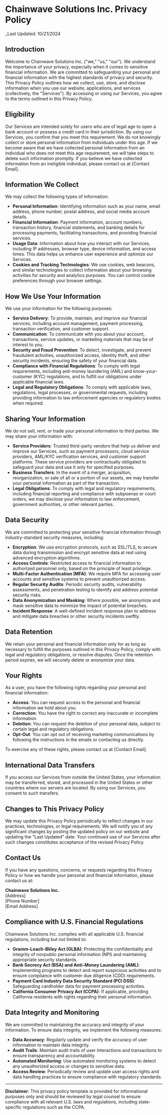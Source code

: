 # Chainwave Solutions Inc. Privacy Policy

_Last Updated: 10/21/2024

## Introduction

Welcome to Chainwave Solutions Inc. ("we," "us," "our"). We understand the importance of your privacy, especially when it comes to sensitive financial information. We are committed to safeguarding your personal and financial information with the highest standards of privacy and security. This Privacy Policy outlines how we collect, use, store, and disclose information when you use our website, applications, and services (collectively, the "Services"). By accessing or using our Services, you agree to the terms outlined in this Privacy Policy.

## Eligibility

Our Services are intended solely for users who are of legal age to open a bank account or possess a credit card in their jurisdiction. By using our Services, you confirm that you meet this requirement. We do not knowingly collect or store personal information from individuals under this age. If we become aware that we have collected personal information from an individual who does not meet this age requirement, we will take steps to delete such information promptly. If you believe we have collected information from an ineligible individual, please contact us at [Contact Email].

## Information We Collect

We may collect the following types of information:

- **Personal Information**: Identifying information such as your name, email address, phone number, postal address, and social media account details.
- **Financial Information**: Payment information, account numbers, transaction history, financial statements, and banking details for processing payments, facilitating transactions, and providing financial services.
- **Usage Data**: Information about how you interact with our Services, including IP addresses, browser type, device information, and access times. This data helps us enhance user experience and optimize our Services.
- **Cookies and Tracking Technologies**: We use cookies, web beacons, and similar technologies to collect information about your browsing activities for security and analytics purposes. You can control cookie preferences through your browser settings.

## How We Use Your Information

We use your information for the following purposes:

- **Service Delivery**: To provide, maintain, and improve our financial services, including account management, payment processing, transaction verification, and customer support.
- **Communication**: To communicate with you about your account, transactions, service updates, or marketing materials that may be of interest to you.
- **Security and Fraud Prevention**: To detect, investigate, and prevent fraudulent activities, unauthorized access, identity theft, and other security incidents, ensuring the safety of your financial data.
- **Compliance with Financial Regulations**: To comply with legal requirements, including anti-money laundering (AML) and know-your-customer (KYC) regulations, and to fulfill our obligations under applicable financial laws.
- **Legal and Regulatory Obligations**: To comply with applicable laws, regulations, legal processes, or governmental requests, including providing information to law enforcement agencies or regulatory bodies when required.

## Sharing Your Information

We do not sell, rent, or trade your personal information to third parties. We may share your information with:

- **Service Providers**: Trusted third-party vendors that help us deliver and improve our Services, such as payment processors, cloud service providers, AML/KYC verification services, and customer support platforms. These service providers are contractually obligated to safeguard your data and use it only for specified purposes.
- **Business Transfers**: In the event of a merger, acquisition, reorganization, or sale of all or a portion of our assets, we may transfer your personal information as part of the transaction.
- **Legal Obligations**: To comply with legal and regulatory requirements, including financial reporting and compliance with subpoenas or court orders, we may disclose your information to law enforcement, government authorities, or other relevant parties.

## Data Security

We are committed to protecting your sensitive financial information through industry-standard security measures, including:

- **Encryption**: We use encryption protocols, such as SSL/TLS, to secure data during transmission and encrypt sensitive data at rest using advanced encryption algorithms.
- **Access Controls**: Restricted access to financial information to authorized personnel only, based on the principle of least privilege.
- **Multi-Factor Authentication (MFA)**: We require MFA for accessing user accounts and sensitive systems to prevent unauthorized access.
- **Regular Security Audits**: Periodic security audits, vulnerability assessments, and penetration testing to identify and address potential security risks.
- **Data Anonymization and Masking**: Where possible, we anonymize and mask sensitive data to minimize the impact of potential breaches.
- **Incident Response**: A well-defined incident response plan to address and mitigate data breaches or other security incidents swiftly.

## Data Retention

We retain your personal and financial information only for as long as necessary to fulfill the purposes outlined in this Privacy Policy, comply with legal and regulatory obligations, or resolve disputes. Once the retention period expires, we will securely delete or anonymize your data.

## Your Rights

As a user, you have the following rights regarding your personal and financial information:

- **Access**: You can request access to the personal and financial information we hold about you.
- **Correction**: You have the right to correct any inaccurate or incomplete information.
- **Deletion**: You can request the deletion of your personal data, subject to certain legal and regulatory obligations.
- **Opt-Out**: You can opt out of receiving marketing communications by following the instructions in the emails or contacting us directly.

To exercise any of these rights, please contact us at [Contact Email].

## International Data Transfers

If you access our Services from outside the United States, your information may be transferred, stored, and processed in the United States or other countries where our servers are located. By using our Services, you consent to such transfers.

## Changes to This Privacy Policy

We may update this Privacy Policy periodically to reflect changes in our practices, technologies, or legal requirements. We will notify you of any significant changes by posting the updated policy on our website and updating the "Last Updated" date. Your continued use of our Services after such changes constitutes acceptance of the revised Privacy Policy.

## Contact Us

If you have any questions, concerns, or requests regarding this Privacy Policy or how we handle your personal and financial information, please contact us at:

**Chainwave Solutions Inc.**  
[Address]  
[Phone Number]  
[Email Address]

## Compliance with U.S. Financial Regulations

Chainwave Solutions Inc. complies with all applicable U.S. financial regulations, including but not limited to:

- **Gramm-Leach-Bliley Act (GLBA)**: Protecting the confidentiality and integrity of nonpublic personal information (NPI) and maintaining appropriate security standards.
- **Bank Secrecy Act (BSA) and Anti-Money Laundering (AML)**: Implementing programs to detect and report suspicious activities and to ensure compliance with customer due diligence (CDD) requirements.
- **Payment Card Industry Data Security Standard (PCI DSS)**: Safeguarding cardholder data for payment processing activities.
- **California Consumer Privacy Act (CCPA)**: If applicable, providing California residents with rights regarding their personal information.

## Data Integrity and Monitoring

We are committed to maintaining the accuracy and integrity of your information. To ensure data integrity, we implement the following measures:

- **Data Accuracy**: Regularly update and verify the accuracy of user information to maintain data integrity.
- **Audit Trails**: Maintain audit trails of user interactions and transactions to ensure transparency and accountability.
- **Automated Monitoring**: Use automated monitoring systems to detect any unauthorized access or changes to sensitive data.
- **Access Review**: Periodically review and update user access rights and data handling practices to ensure compliance with regulatory standards.

---

**Disclaimer**: This privacy policy template is provided for informational purposes only and should be reviewed by legal counsel to ensure compliance with all relevant U.S. laws and regulations, including state-specific regulations such as the CCPA.
